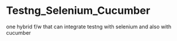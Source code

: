 # Testng_Selenium_Cucumber
one hybrid f/w that can integrate testng with selenium and also with cucumber
